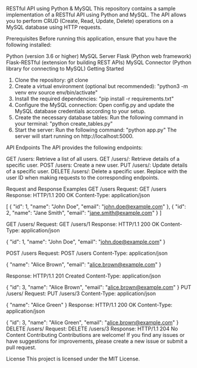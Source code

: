 RESTful API using Python & MySQL
This repository contains a sample implementation of a RESTful API using Python and MySQL. The API allows you to perform CRUD (Create, Read, Update, Delete) operations on a MySQL database using HTTP requests.

Prerequisites
Before running this application, ensure that you have the following installed:

Python (version 3.6 or higher)
MySQL Server
Flask (Python web framework)
Flask-RESTful (extension for building REST APIs)
MySQL Connector (Python library for connecting to MySQL)
Getting Started
1. Clone the repository:
    git clone <repository-url>
2. Create a virtual environment (optional but recommended):
    "python3 -m venv env
    source env/bin/activate"
3. Install the required dependencies:
    "pip install -r requirements.txt"
4. Configure the MySQL connection:
    Open config.py and update the MySQL database credentials according to your setup.
5. Create the necessary database tables:
    Run the following command in your terminal:
        "python create_tables.py"
6. Start the server:
    Run the following command:
        "python app.py"
The server will start running on http://localhost:5000.

API Endpoints
The API provides the following endpoints:

GET /users: Retrieve a list of all users.
GET /users/<id>: Retrieve details of a specific user.
POST /users: Create a new user.
PUT /users/<id>: Update details of a specific user.
DELETE /users/<id>: Delete a specific user.
Replace <id> with the user ID when making requests to the corresponding endpoints.

Request and Response Examples
GET /users
    Request:
        GET /users
Response:
        HTTP/1.1 200 OK
Content-Type: application/json

[
  {
    "id": 1,
    "name": "John Doe",
    "email": "john.doe@example.com"
  },
  {
    "id": 2,
    "name": "Jane Smith",
    "email": "jane.smith@example.com"
  }
]

GET /users/<id>
Request:
        GET /users/1
Response:
        HTTP/1.1 200 OK
Content-Type: application/json

{
  "id": 1,
  "name": "John Doe",
  "email": "john.doe@example.com"
}

POST /users
Request:
        POST /users
Content-Type: application/json

{
  "name": "Alice Brown",
  "email": "alice.brown@example.com"
}

Response:
    HTTP/1.1 201 Created
Content-Type: application/json

{
  "id": 3,
  "name": "Alice Brown",
  "email": "alice.brown@example.com"
}
PUT /users/<id>
Request:
        PUT /users/3
Content-Type: application/json

{
  "name": "Alice Green"
}
Response:
        HTTP/1.1 200 OK
Content-Type: application/json

{
  "id": 3,
  "name": "Alice Green",
  "email": "alice.brown@example.com"
}
DELETE /users/<id>
Request:
   DELETE /users/3
Response:
        HTTP/1.1 204 No Content
Contributing
Contributions are welcome! If you find any issues or have suggestions for improvements, please create a new issue or submit a pull request.

License
This project is licensed under the MIT License.
